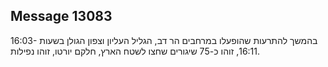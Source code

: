 ## Message 13083

בהמשך להתרעות שהופעלו במרחבים הר דב, הגליל העליון וצפון הגולן בשעות 16:03-16:11, זוהו כ-75 שיגורים שחצו לשטח הארץ, חלקם יורטו, זוהו נפילות.

